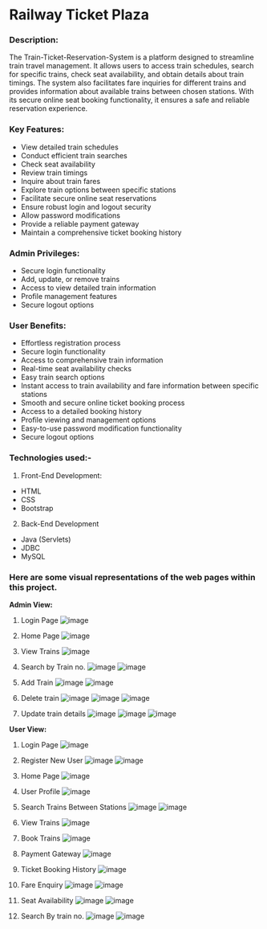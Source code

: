 # Railway Ticket Plaza 

### Description:
The Train-Ticket-Reservation-System is a platform designed to streamline train travel management. It allows users to access train schedules, search for specific trains, check seat availability, and obtain details about train timings. The system also facilitates fare inquiries for different trains and provides information about available trains between chosen stations. With its secure online seat booking functionality, it ensures a safe and reliable reservation experience.

### Key Features:
- View detailed train schedules
- Conduct efficient train searches
- Check seat availability
- Review train timings
- Inquire about train fares
- Explore train options between specific stations
- Facilitate secure online seat reservations
- Ensure robust login and logout security
- Allow password modifications
- Provide a reliable payment gateway
- Maintain a comprehensive ticket booking history

### Admin Privileges:
- Secure login functionality
- Add, update, or remove trains
- Access to view detailed train information
- Profile management features
- Secure logout options

### User Benefits:
- Effortless registration process
- Secure login functionality
- Access to comprehensive train information
- Real-time seat availability checks
- Easy train search options
- Instant access to train availability and fare information between specific stations
- Smooth and secure online ticket booking process
- Access to a detailed booking history
- Profile viewing and management options
- Easy-to-use password modification functionality
- Secure logout options

### Technologies used:-
1. Front-End Development:
- HTML
- CSS
- Bootstrap

2. Back-End Development
- Java (Servlets)
- JDBC
- MySQL

### Here are some visual representations of the web pages within this project.

**Admin View:**

1. Login Page
    ![image](https://github.com/yashpatel05/Railway-Ticket-Plaza/assets/43314539/a65c7d49-8de9-42d8-b466-e75fa920dcac)
   
2. Home Page
   ![image](https://github.com/yashpatel05/Railway-Ticket-Plaza/assets/43314539/dad9dcf5-19e5-4488-b31b-e5a4404889da)
   
3. View Trains
   ![image](https://github.com/yashpatel05/Railway-Ticket-Plaza/assets/43314539/f661d745-0343-40a8-bd94-aa9bb6b37650)
   
4. Search by Train no.
   ![image](https://github.com/yashpatel05/Railway-Ticket-Plaza/assets/43314539/4b979412-d4a0-4294-af9e-5a40181615c5)
   ![image](https://github.com/yashpatel05/Railway-Ticket-Plaza/assets/43314539/f0d8e4e2-965c-4f80-addb-fbc029e88928)
   
5. Add Train
   ![image](https://github.com/yashpatel05/Railway-Ticket-Plaza/assets/43314539/39ff845a-5214-488f-a061-dae06a9f7295)
   ![image](https://github.com/yashpatel05/Railway-Ticket-Plaza/assets/43314539/4112f784-7cf3-412f-b10c-5ef7b48cd83b)
   
6. Delete train
   ![image](https://github.com/yashpatel05/Railway-Ticket-Plaza/assets/43314539/2ebea953-83d5-46b0-b286-b738884b6ca0)
   ![image](https://github.com/yashpatel05/Railway-Ticket-Plaza/assets/43314539/4f4cb2b1-c963-4d13-9bcd-ce031565c206)
   ![image](https://github.com/yashpatel05/Railway-Ticket-Plaza/assets/43314539/900cadef-a50a-4075-9158-ea30d6cc2443)

7. Update train details
   ![image](https://github.com/yashpatel05/Railway-Ticket-Plaza/assets/43314539/731149d1-f734-4691-bb1c-5a63f371e0d0)
   ![image](https://github.com/yashpatel05/Railway-Ticket-Plaza/assets/43314539/25b70ffa-3529-4c41-9db5-11bc1a069317)
   ![image](https://github.com/yashpatel05/Railway-Ticket-Plaza/assets/43314539/1fb8b07b-1bf5-4698-b2c2-a405ee45d47c)

**User View:**

1. Login Page
   ![image](https://github.com/yashpatel05/Railway-Ticket-Plaza/assets/43314539/7156f4a4-4372-4aff-8c46-986f6d7154c9)

2. Register New User
   ![image](https://github.com/yashpatel05/Railway-Ticket-Plaza/assets/43314539/45a98f71-cd2b-4199-b541-76e69280c64f)
   ![image](https://github.com/yashpatel05/Railway-Ticket-Plaza/assets/43314539/0a110ebb-757f-4105-851b-542a5c903343)

3. Home Page
   ![image](https://github.com/yashpatel05/Railway-Ticket-Plaza/assets/43314539/13161f42-649b-4ca4-8b94-faeb708a3b5d)

4. User Profile
   ![image](https://github.com/yashpatel05/Railway-Ticket-Plaza/assets/43314539/3c9d6c89-9d74-479f-b103-5d4a811d57de)

5. Search Trains Between Stations
   ![image](https://github.com/yashpatel05/Railway-Ticket-Plaza/assets/43314539/9dc2e544-61a2-4fd0-840c-cf5371f7812b)
   ![image](https://github.com/yashpatel05/Railway-Ticket-Plaza/assets/43314539/18b62e77-0a57-4793-a8e7-335b17ec4f52)

6. View Trains
   ![image](https://github.com/yashpatel05/Railway-Ticket-Plaza/assets/43314539/814817d8-85cc-4006-ac6b-292f4806f054)

7. Book Trains
   ![image](https://github.com/yashpatel05/Railway-Ticket-Plaza/assets/43314539/86a72e11-a38f-40dc-b54a-797a1ff8ca20)

8. Payment Gateway
    ![image](https://github.com/yashpatel05/Railway-Ticket-Plaza/assets/43314539/d08e552d-af2e-401b-bef6-68310de525a1)

9. Ticket Booking History
    ![image](https://github.com/yashpatel05/Railway-Ticket-Plaza/assets/43314539/7c33b683-1961-4bc1-9a85-b80bd388c632)

10. Fare Enquiry
    ![image](https://github.com/yashpatel05/Railway-Ticket-Plaza/assets/43314539/1209a3bf-9cfa-4f8c-91e3-f19836f3ff1a)
    ![image](https://github.com/yashpatel05/Railway-Ticket-Plaza/assets/43314539/f01cb24d-d2c2-4f6d-b517-d47908311acf)

11. Seat Availability
    ![image](https://github.com/yashpatel05/Railway-Ticket-Plaza/assets/43314539/4ef3e736-7f66-4df5-93e4-0bedd76ea0a0)
    ![image](https://github.com/yashpatel05/Railway-Ticket-Plaza/assets/43314539/1fea3611-45a1-4785-b5ea-6b8db6a50a30)

12. Search By train no.
    ![image](https://github.com/yashpatel05/Railway-Ticket-Plaza/assets/43314539/ada58842-9028-4081-87dc-762bd4a107c3)
    ![image](https://github.com/yashpatel05/Railway-Ticket-Plaza/assets/43314539/38fbabd6-5ce6-4ad3-aab3-0107da942aad)

